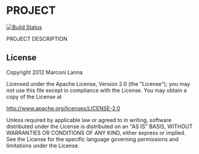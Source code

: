 PROJECT
=======

[![Build Status](https://travis-ci.org/marconilanna/scala-boilerplate.svg)](https://travis-ci.org/marconilanna/scala-boilerplate)

PROJECT DESCRIPTION

License
-------

Copyright 2012 Marconi Lanna

Licensed under the Apache License, Version 2.0 (the "License");
you may not use this file except in compliance with the License.
You may obtain a copy of the License at

   http://www.apache.org/licenses/LICENSE-2.0

Unless required by applicable law or agreed to in writing, software
distributed under the License is distributed on an "AS IS" BASIS,
WITHOUT WARRANTIES OR CONDITIONS OF ANY KIND, either express or implied.
See the License for the specific language governing permissions and
limitations under the License.
